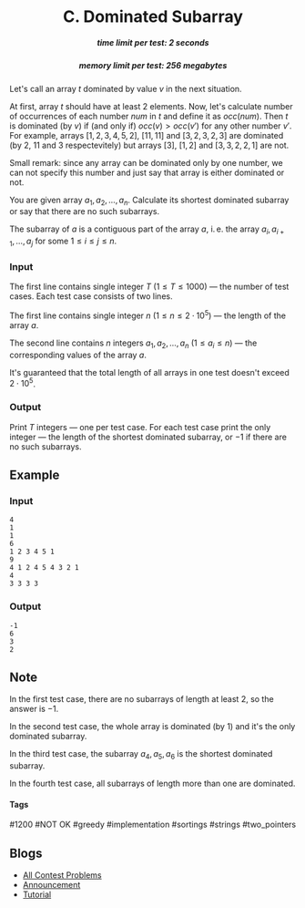 <h1 style='text-align: center;'> C. Dominated Subarray</h1>

<h5 style='text-align: center;'>time limit per test: 2 seconds</h5>
<h5 style='text-align: center;'>memory limit per test: 256 megabytes</h5>

Let's call an array $t$ dominated by value $v$ in the next situation.

At first, array $t$ should have at least $2$ elements. Now, let's calculate number of occurrences of each number $num$ in $t$ and define it as $occ(num)$. Then $t$ is dominated (by $v$) if (and only if) $occ(v) > occ(v')$ for any other number $v'$. For example, arrays $[1, 2, 3, 4, 5, 2]$, $[11, 11]$ and $[3, 2, 3, 2, 3]$ are dominated (by $2$, $11$ and $3$ respectevitely) but arrays $[3]$, $[1, 2]$ and $[3, 3, 2, 2, 1]$ are not.

Small remark: since any array can be dominated only by one number, we can not specify this number and just say that array is either dominated or not.

You are given array $a_1, a_2, \dots, a_n$. Calculate its shortest dominated subarray or say that there are no such subarrays.

The subarray of $a$ is a contiguous part of the array $a$, i. e. the array $a_i, a_{i + 1}, \dots, a_j$ for some $1 \le i \le j \le n$.

### Input

The first line contains single integer $T$ ($1 \le T \le 1000$) — the number of test cases. Each test case consists of two lines.

The first line contains single integer $n$ ($1 \le n \le 2 \cdot 10^5$) — the length of the array $a$.

The second line contains $n$ integers $a_1, a_2, \dots, a_n$ ($1 \le a_i \le n$) — the corresponding values of the array $a$.

It's guaranteed that the total length of all arrays in one test doesn't exceed $2 \cdot 10^5$.

### Output

Print $T$ integers — one per test case. For each test case print the only integer — the length of the shortest dominated subarray, or $-1$ if there are no such subarrays.

## Example

### Input


```text
4
1
1
6
1 2 3 4 5 1
9
4 1 2 4 5 4 3 2 1
4
3 3 3 3
```
### Output


```text
-1
6
3
2
```
## Note

In the first test case, there are no subarrays of length at least $2$, so the answer is $-1$.

In the second test case, the whole array is dominated (by $1$) and it's the only dominated subarray.

In the third test case, the subarray $a_4, a_5, a_6$ is the shortest dominated subarray.

In the fourth test case, all subarrays of length more than one are dominated.



#### Tags 

#1200 #NOT OK #greedy #implementation #sortings #strings #two_pointers 

## Blogs
- [All Contest Problems](../Educational_Codeforces_Round_76_(Rated_for_Div._2).md)
- [Announcement](../blogs/Announcement.md)
- [Tutorial](../blogs/Tutorial.md)
